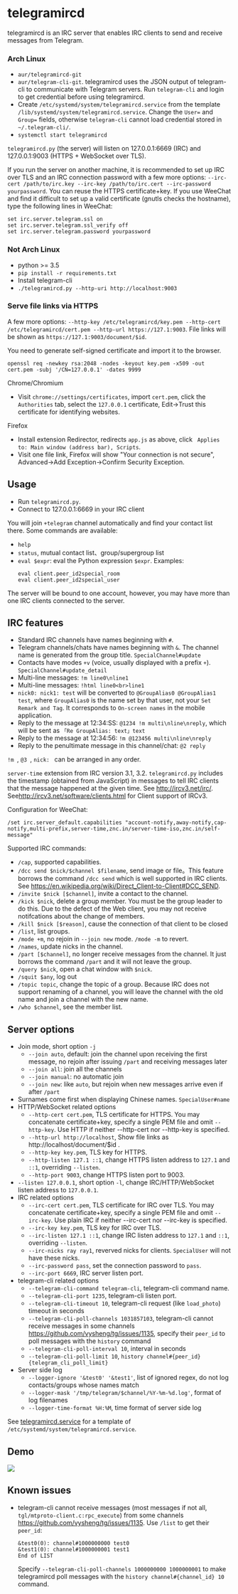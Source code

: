 # telegramircd

telegramircd is an IRC server that enables IRC clients to send and receive messages from Telegram.

### Arch Linux

- `aur/telegramircd-git`
- `aur/telegram-cli-git`. telegramircd uses the JSON output of telegram-cli to communicate with Telegram servers. Run `telegram-cli` and login to get credential before using telegramircd.
- Create `/etc/systemd/system/telegramircd.service` from the template `/lib/systemd/system/telegramircd.service`. Change the `User=` and `Group=` fields, otherwise `telegram-cli` cannot load credential stored in `~/.telegram-cli/`.
- `systemctl start telegramircd`

`telegramircd.py` (the server) will listen on 127.0.0.1:6669 (IRC) and 127.0.0.1:9003 (HTTPS + WebSocket over TLS).

If you run the server on another machine, it is recommended to set up IRC over TLS and an IRC connection password with a few more options: `--irc-cert /path/to/irc.key --irc-key /path/to/irc.cert --irc-password yourpassword`. You can reuse the HTTPS certificate+key. If you use WeeChat and find it difficult to set up a valid certificate (gnutls checks the hostname), type the following lines in WeeChat:
```
set irc.server.telegram.ssl on
set irc.server.telegram.ssl_verify off
set irc.server.telegram.password yourpassword
```

### Not Arch Linux

- python >= 3.5
- `pip install -r requirements.txt`
- Install telegram-cli
- `./telegramircd.py --http-uri http://localhost:9003`

### Serve file links via HTTPS

A few more options: `--http-key /etc/telegramircd/key.pem --http-cert /etc/telegramircd/cert.pem --http-url https://127.1:9003`. File links will be shown as `https://127.1:9003/document/$id`.

You need to generate self-signed certificate and import it to the browser.

`openssl req -newkey rsa:2048 -nodes -keyout key.pem -x509 -out cert.pem -subj '/CN=127.0.0.1' -dates 9999`

Chrome/Chromium

- Visit `chrome://settings/certificates`, import `cert.pem`, click the `Authorities` tab, select the `127.0.0.1` certificate, Edit->Trust this certificate for identifying websites.

Firefox

- Install extension Redirector, redirects `app.js` as above, click ` Applies to: Main window (address bar), Scripts`.
- Visit one file link, Firefox will show "Your connection is not secure", Advanced->Add Exception->Confirm Security Exception.

## Usage

- Run `telegramircd.py`.
- Connect to 127.0.0.1:6669 in your IRC client

You will join `+telegram` channel automatically and find your contact list there. Some commands are available:

- `help`
- `status`, mutual contact list、group/supergroup list
- `eval $expr`: eval the Python expression `$expr`. Examples:
  ```
  eval client.peer_id2special_room
  eval client.peer_id2special_user
  ```

The server will be bound to one account, however, you may have more than one IRC clients connected to the server.

## IRC features

- Standard IRC channels have names beginning with `#`.
- Telegram channels/chats have names beginning with `&`. The channel name is generated from the group title. `SpecialChannel#update`
- Contacts have modes `+v` (voice, usually displayed with a prefix `+`). `SpecialChannel#update_detail`
- Multi-line messages: `!m line0\nline1`
- Multi-line messages: `!html line0<br>line1`
- `nick0: nick1: test` will be converted to `@GroupAlias0 @GroupAlias1 test`, where `GroupAlias0` is the name set by that user, not your `Set Remark and Tag`. It corresponds to `On-screen names` in the mobile application.
- Reply to the message at 12:34:SS: `@1234 !m multi\nline\nreply`, which will be sent as `「Re GroupAlias: text」text`
- Reply to the message at 12:34:56: `!m @123456 multi\nline\nreply`
- Reply to the penultimate message in this channel/chat: `@2 reply`

`!m `, `@3 `, `nick: ` can be arranged in any order.

`server-time` extension from IRC version 3.1, 3.2. `telegramircd.py` includes the timestamp (obtained from JavaScript) in messages to tell IRC clients that the message happened at the given time. See <http://ircv3.net/irc/>. See<http://ircv3.net/software/clients.html> for Client support of IRCv3.

Configuration for WeeChat:
```
/set irc.server_default.capabilities "account-notify,away-notify,cap-notify,multi-prefix,server-time,znc.in/server-time-iso,znc.in/self-message"
```

Supported IRC commands:

- `/cap`, supported capabilities.
- `/dcc send $nick/$channel $filename`, send image or file。This feature borrows the command `/dcc send` which is well supported in IRC clients. See <https://en.wikipedia.org/wiki/Direct_Client-to-Client#DCC_SEND>.
- `/invite $nick [$channel]`, invite a contact to the channel.
- `/kick $nick`, delete a group member. You must be the group leader to do this. Due to the defect of the Web client, you may not receive notifcations about the change of members.
- `/kill $nick [$reason]`, cause the connection of that client to be closed
- `/list`, list groups.
- `/mode +m`, no rejoin in `--join new` mode. `/mode -m` to revert.
- `/names`, update nicks in the channel.
- `/part [$channel]`, no longer receive messages from the channel. It just borrows the command `/part` and it will not leave the group.
- `/query $nick`, open a chat window with `$nick`.
- `/squit $any`, log out
- `/topic topic`, change the topic of a group. Because IRC does not support renaming of a channel, you will leave the channel with the old name and join a channel with the new name.
- `/who $channel`, see the member list.

## Server options

- Join mode, short option `-j`
  + `--join auto`, default: join the channel upon receiving the first message, no rejoin after issuing `/part` and receiving messages later
  + `--join all`: join all the channels
  + `--join manual`: no automatic join
  + `--join new`: like `auto`, but rejoin when new messages arrive even if after `/part`
- Surnames come first when displaying Chinese names. `SpecialUser#name`
- HTTP/WebSocket related options
  + `--http-cert cert.pem`, TLS certificate for HTTPS. You may concatenate certificate+key, specify a single PEM file and omit `--http-key`. Use HTTP if neither --http-cert nor --http-key is specified.
  + `--http-url http://localhost`, Show file links as http://localhost/document/$id .
  + `--http-key key.pem`, TLS key for HTTPS.
  + `--http-listen 127.1 ::1`, change HTTPS listen address to `127.1` and `::1`, overriding `--listen`.
  + `--http-port 9003`, change HTTPS listen port to 9003.
- `--listen 127.0.0.1`, short option `-l`, change IRC/HTTP/WebSocket listen address to `127.0.0.1`.
- IRC related options
  + `--irc-cert cert.pem`, TLS certificate for IRC over TLS. You may concatenate certificate+key, specify a single PEM file and omit `--irc-key`. Use plain IRC if neither --irc-cert nor --irc-key is specified.
  + `--irc-key key.pem`, TLS key for IRC over TLS.
  + `--irc-listen 127.1 ::1`, change IRC listen address to `127.1` and `::1`, overriding `--listen`.
  + `--irc-nicks ray ray1`, reverved nicks for clients. `SpecialUser` will not have these nicks.
  + `--irc-password pass`, set the connection password to `pass`.
  + `--irc-port 6669`, IRC server listen port.
- telegram-cli related options
  + `--telegram-cli-command telegram-cli`, telegram-cli command name.
  + `--telegram-cli-port 1235`, telegram-cli listen port.
  + `--telegram-cli-timeout 10`, telegram-cli request (like `load_photo`) timeout in seconds
  + `--telegram-cli-poll-channels 1031857103`, telegram-cli cannot receive messages in some channels <https://github.com/vysheng/tg/issues/1135>, specify their `peer_id` to poll messages with the `history` command
  + `--telegram-cli-poll-interval 10`, interval in seconds
  + `--telegram-cli-poll-limit 10`, `history channel#{peer_id} {telegram_cli_poll_limit}`
- Server side log
  + `--logger-ignore '&test0' '&test1'`, list of ignored regex, do not log contacts/groups whose names match
  + `--logger-mask '/tmp/telegram/$channel/%Y-%m-%d.log'`, format of log filenames
  + `--logger-time-format %H:%M`, time format of server side log

See [telegramircd.service](telegramircd.service) for a template of `/etc/systemd/system/telegramircd.service`.

## Demo

![](https://maskray.me/static/2016-05-07-telegramircd/telegramircd.jpg)

## Known issues

- telegram-cli cannot receive messages (most messages if not all, `tgl/mtproto-client.c:rpc_execute`) from some channels <https://github.com/vysheng/tg/issues/1135>.
  Use `/list` to get their `peer_id`:

  ```
  &test0(0): channel#1000000000 test0
  &test1(0): channel#1000000001 test1
  End of LIST
  ```

  Specify `--telegram-cli-poll-channels 1000000000 1000000001` to make telegramircd poll messages with the `history channel#{channel_id} 10` command.
